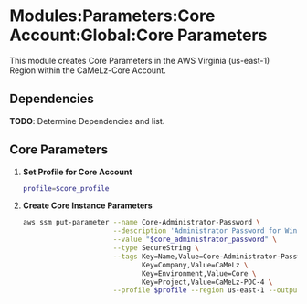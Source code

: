 # Modules:Parameters:Core Account:Global:Core Parameters

This module creates Core Parameters in the AWS Virginia (us-east-1) Region within the
CaMeLz-Core Account.

## Dependencies

**TODO**: Determine Dependencies and list.

## Core Parameters

1. **Set Profile for Core Account**

    ```bash
    profile=$core_profile
    ```

1. **Create Core Instance Parameters**

    ```bash
    aws ssm put-parameter --name Core-Administrator-Password \
                          --description 'Administrator Password for Windows Instances' \
                          --value "$core_administrator_password" \
                          --type SecureString \
                          --tags Key=Name,Value=Core-Administrator-Password \
                                 Key=Company,Value=CaMeLz \
                                 Key=Environment,Value=Core \
                                 Key=Project,Value=CaMeLz-POC-4 \
                          --profile $profile --region us-east-1 --output text
    ```
